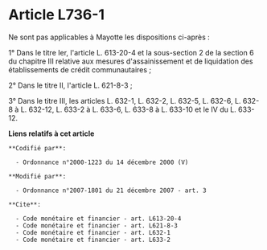 # Article L736-1

Ne sont pas applicables à Mayotte les dispositions ci-après : 

1° Dans le titre Ier, l'article L. 613-20-4 et la sous-section 2 de la section 6 du chapitre III relative aux mesures
d'assainissement et de liquidation des établissements de crédit communautaires ; 

2° Dans le titre II, l'article L. 621-8-3 ; 

3° Dans le titre III, les articles L. 632-1, L. 632-2, L. 632-5, L. 632-6, L. 632-8 à L. 632-12, L. 633-2 à L. 633-6, L.
633-8 à L. 633-10 et le IV du L. 633-12.

**Liens relatifs à cet article**

	**Codifié par**:

	  - Ordonnance n°2000-1223 du 14 décembre 2000 (V)

	**Modifié par**:

	  - Ordonnance n°2007-1801 du 21 décembre 2007 - art. 3

	**Cite**:

	  - Code monétaire et financier - art. L613-20-4
	  - Code monétaire et financier - art. L621-8-3
	  - Code monétaire et financier - art. L632-1
	  - Code monétaire et financier - art. L633-2
